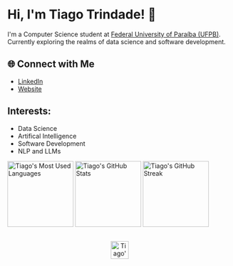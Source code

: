 # Hi, I'm Tiago Trindade! 👋

I'm a Computer Science student at [Federal University of Paraíba (UFPB)](https://www.ufpb.br/). Currently exploring the realms of data science and software development.

## 🌐 Connect with Me
- [LinkedIn](https://www.linkedin.com/in/tiagotrindade03/)
- [Website](https://trindadetiago.github.io/)

## Interests:
- Data Science
- Artifical Intelligence
- Software Development
- NLP and LLMs

<div>
  <img height="148em" src="https://github-readme-stats.vercel.app/api/top-langs/?username=trindadetiago&layout=compact&theme=dark" alt="Tiago's Most Used Languages">
  <img height="148em" src="https://github-readme-stats.vercel.app/api?username=trindadetiago&show_icons=true&theme=dark&bg_color=45,0D1117,2D2D2D,2C77E3,ff7700,0D1117" alt="Tiago's GitHub Stats">
  <img height="148em" src="https://github-readme-streak-stats.herokuapp.com/?user=trindadetiago&theme=dark" alt="Tiago's GitHub Streak" />
</div>

##

<p align="center">
  <img height="40em" src="https://komarev.com/ghpvc/?username=trindadetiago&color=grey&style=plastic&label=Profile%20Views%20&logo=github" alt="Tiago's Profile Views Counter">
</p>
